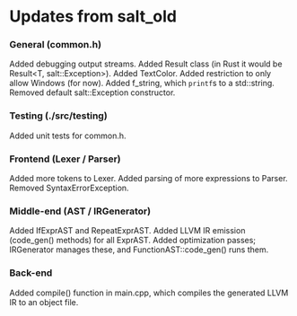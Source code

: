 # Updates from salt_old

### General (common.h)
Added debugging output streams.
Added Result<T> class (in Rust it would be Result<T, salt::Exception>).
Added TextColor.
Added restriction to only allow Windows (for now).
Added f_string, which `printf`s to a std::string.
Removed default salt::Exception constructor.

### Testing (./src/testing)
Added unit tests for common.h.

### Frontend (Lexer / Parser)
Added more tokens to Lexer.
Added parsing of more expressions to Parser.
Removed SyntaxErrorException.

### Middle-end (AST / IRGenerator)
Added IfExprAST and RepeatExprAST. 
Added LLVM IR emission (code_gen() methods) for all ExprAST. 
Added optimization passes; IRGenerator manages these, and FunctionAST::code_gen() runs them.

### Back-end
Added compile() function in main.cpp, which compiles the generated LLVM IR to an object file.






